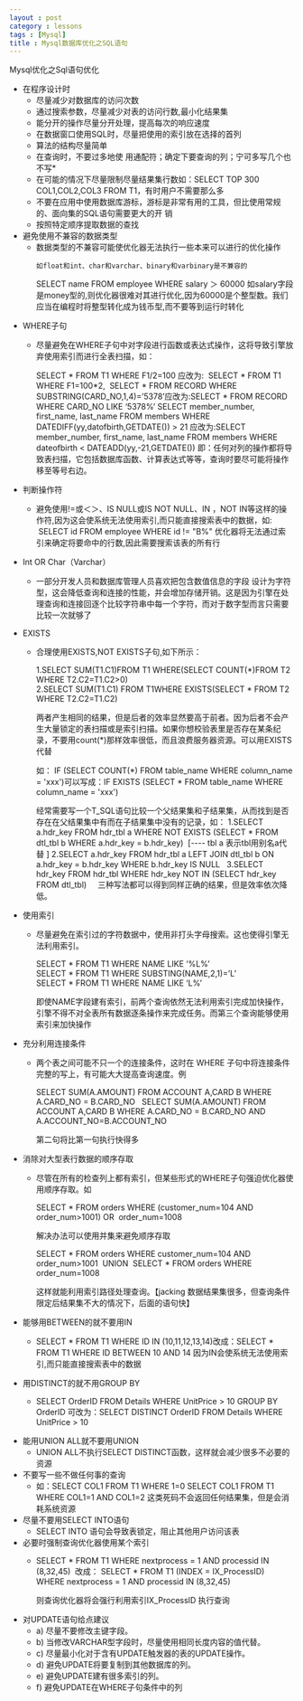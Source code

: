 ```yaml
---
layout : post
category : lessons
tags : [Mysql]
title : Mysql数据库优化之SQL语句
---
```


<p>Mysql优化之Sql语句优化</p>
<ul>
  <li>在程序设计时
    <ul>
      <li>尽量减少对数据库的访问次数</li>
      <li>通过搜索参数，尽量减少对表的访问行数,最小化结果集</li>
      <li>能分开的操作尽量分开处理，提高每次的响应速度</li>
      <li>在数据窗口使用SQL时，尽量把使用的索引放在选择的首列</li>
      <li>算法的结构尽量简单</li>
      <li>在查询时，不要过多地使 用通配符；确定下要查询的列；宁可多写几个也不写*</li>
      <li>在可能的情况下尽量限制尽量结果集行数如：SELECT TOP 300 COL1,COL2,COL3 FROM T1，有时用户不需要那么多</li>
      <li>不要在应用中使用数据库游标，游标是非常有用的工具，但比使用常规的、面向集的SQL语句需要更大的开 销</li>
      <li>按照特定顺序提取数据的查找</li>
    </ul>
  </li>
  <li>避免使用不兼容的数据类型
    <ul>
      <li>数据类型的不兼容可能使优化器无法执行一些本来可以进行的优化操作</li>

    如float和int、char和varchar、binary和varbinary是不兼容的
SELECT name FROM employee WHERE salary ＞ 60000
如salary字段是money型的,则优化器很难对其进行优化,因为60000是个整型数。我们应当在编程时将整型转化成为钱币型,而不要等到运行时转化
    </ul>
  </li>
  <li>WHERE子句
    <ul>
      <li>
        <p>尽量避免在WHERE子句中对字段进行函数或表达式操作，这将导致引擎放弃使用索引而进行全表扫描，如：   </p>
        <p>SELECT * FROM T1 WHERE F1/2=100 应改为:  SELECT * FROM T1 WHERE F1=100*2,  SELECT * FROM RECORD WHERE SUBSTRING(CARD_NO,1,4)=’5378’应改为:SELECT * FROM RECORD WHERE CARD_NO LIKE ‘5378%’ SELECT member_number, first_name, last_name FROM members WHERE DATEDIFF(yy,datofbirth,GETDATE()) &gt; 21 应改为:SELECT member_number, first_name, last_name FROM members WHERE dateofbirth &lt; DATEADD(yy,-21,GETDATE()) 即：任何对列的操作都将导致表扫描，它包括数据库函数、计算表达式等等，查询时要尽可能将操作移至等号右边。</p>
      </li>
    </ul>
  </li>
  <li>判断操作符
    <ul>
      <li>
        <p>避免使用!=或＜＞、IS NULL或IS NOT NULL、IN ，NOT IN等这样的操作符,因为这会使系统无法使用索引,而只能直接搜索表中的数据，如:  SELECT id FROM employee WHERE id != &quot;B%&quot; 优化器将无法通过索引来确定将要命中的行数,因此需要搜索该表的所有行</p>
      </li>
    </ul>
  </li>
  <li>Int OR Char（Varchar）
    <ul>
      <li>
        <p>一部分开发人员和数据库管理人员喜欢把包含数值信息的字段 设计为字符型，这会降低查询和连接的性能，并会增加存储开销。这是因为引擎在处理查询和连接回逐个比较字符串中每一个字符，而对于数字型而言只需要比较一次就够了</p>
      </li>
    </ul>
  </li>
  <li>EXISTS
    <ul>
      <li>
        <p>合理使用EXISTS,NOT EXISTS子句,如下所示：</p>
        <p>1.SELECT SUM(T1.C1)FROM T1 WHERE(SELECT COUNT(*)FROM T2 WHERE T2.C2=T1.C2&gt;0) <br />
          2.SELECT SUM(T1.C1) FROM T1WHERE EXISTS(SELECT * FROM T2 WHERE T2.C2=T1.C2)</p>
        <p>两者产生相同的结果，但是后者的效率显然要高于前者。因为后者不会产生大量锁定的表扫描或是索引扫描。如果你想校验表里是否存在某条纪录，不要用count(*)那样效率很低，而且浪费服务器资源。可以用EXISTS代替</p>
        <p>如： IF (SELECT COUNT(*) FROM table_name WHERE column_name = 'xxx')可以写成：IF EXISTS (SELECT * FROM table_name WHERE column_name = 'xxx')</p>
        <p>经常需要写一个T_SQL语句比较一个父结果集和子结果集，从而找到是否存在在父结果集中有而在子结果集中没有的记录，如： 1.SELECT a.hdr_key FROM hdr_tbl a WHERE NOT EXISTS (SELECT * FROM dtl_tbl b WHERE a.hdr_key = b.hdr_key)  [---- tbl a 表示tbl用别名a代替 ] 2.SELECT a.hdr_key FROM hdr_tbl a LEFT JOIN dtl_tbl b ON a.hdr_key = b.hdr_key WHERE b.hdr_key IS NULL   3.SELECT hdr_key FROM hdr_tbl WHERE hdr_key NOT IN (SELECT hdr_key FROM dtl_tbl)     三种写法都可以得到同样正确的结果，但是效率依次降低。</p>
      </li>
    </ul>
  </li>
  <li>使用索引
    <ul>
      <li>
        <p>尽量避免在索引过的字符数据中，使用非打头字母搜索。这也使得引擎无法利用索引。</p>
        <p>SELECT * FROM T1 WHERE NAME LIKE ‘%L%’ <br />
          SELECT * FROM T1 WHERE SUBSTING(NAME,2,1)=’L’ <br />
          SELECT * FROM T1 WHERE NAME LIKE ‘L%’</p>
        <p>即使NAME字段建有索引，前两个查询依然无法利用索引完成加快操作，引擎不得不对全表所有数据逐条操作来完成任务。而第三个查询能够使用索引来加快操作</p>
      </li>
    </ul>
  </li>
  <li>充分利用连接条件
    <ul>
      <li>
        <p>两个表之间可能不只一个的连接条件，这时在 WHERE 子句中将连接条件完整的写上，有可能大大提高查询速度。例</p>
        <p>SELECT SUM(A.AMOUNT) FROM ACCOUNT A,CARD B WHERE A.CARD_NO = B.CARD_NO   SELECT SUM(A.AMOUNT) FROM ACCOUNT A,CARD B WHERE A.CARD_NO = B.CARD_NO AND A.ACCOUNT_NO=B.ACCOUNT_NO</p>
        <p>第二句将比第一句执行快得多</p>
      </li>
    </ul>
  </li>
  <li>消除对大型表行数据的顺序存取
    <ul>
      <li>
        <p>尽管在所有的检查列上都有索引，但某些形式的WHERE子句强迫优化器使用顺序存取。如</p>
        <p>SELECT * FROM orders WHERE (customer_num=104 AND order_num&gt;1001) OR  order_num=1008</p>
        <p>解决办法可以使用并集来避免顺序存取</p>
        <p>SELECT * FROM orders WHERE customer_num=104 AND order_num&gt;1001  UNION  SELECT * FROM orders WHERE order_num=1008</p>
        <p>这样就能利用索引路径处理查询。【jacking 数据结果集很多，但查询条件限定后结果集不大的情况下，后面的语句快】</p>
      </li>
    </ul>
  </li>
  <li>能够用BETWEEN的就不要用IN
    <ul>
      <li>
        <p>SELECT * FROM T1 WHERE ID IN (10,11,12,13,14)改成：SELECT * FROM T1 WHERE ID BETWEEN 10 AND 14 因为IN会使系统无法使用索引,而只能直接搜索表中的数据</p>
      </li>
    </ul>
  </li>
  <li>用DISTINCT的就不用GROUP BY
    <ul>
      <li>
        <p>SELECT OrderID FROM Details WHERE UnitPrice &gt; 10 GROUP BY OrderID 可改为：SELECT DISTINCT OrderID FROM Details WHERE UnitPrice &gt; 10</p>
      </li>
    </ul>
  </li>
  <li>能用UNION ALL就不要用UNION
    <ul>
      <li>UNION ALL不执行SELECT DISTINCT函数，这样就会减少很多不必要的资源</li>
    </ul>
  </li>
  <li>不要写一些不做任何事的查询
    <ul>
      <li>如：SELECT COL1 FROM T1 WHERE 1=0 SELECT COL1 FROM T1 WHERE COL1=1 AND COL1=2 这类死码不会返回任何结果集，但是会消耗系统资源</li>
    </ul>
  </li>
  <li>尽量不要用SELECT INTO语句
    <ul>
      <li>SELECT INTO 语句会导致表锁定，阻止其他用户访问该表</li>
    </ul>
  </li>
  <li>必要时强制查询优化器使用某个索引
    <ul>
      <li>
        <p>SELECT * FROM T1 WHERE nextprocess = 1 AND processid IN (8,32,45)  改成： SELECT * FROM T1 (INDEX = IX_ProcessID) WHERE nextprocess = 1 AND processid IN (8,32,45)</p>
        <p>则查询优化器将会强行利用索引IX_ProcessID 执行查询</p>
      </li>
    </ul>
  </li>
  <li>对UPDATE语句给点建议
    <ul>
      <li>a) 尽量不要修改主键字段。</li>
      <li>b) 当修改VARCHAR型字段时，尽量使用相同长度内容的值代替。</li>
      <li>c) 尽量最小化对于含有UPDATE触发器的表的UPDATE操作。</li>
      <li>d) 避免UPDATE将要复制到其他数据库的列。</li>
      <li>e) 避免UPDATE建有很多索引的列。</li>
      <li>f) 避免UPDATE在WHERE子句条件中的列</li>
    </ul>
  </li>
</ul>